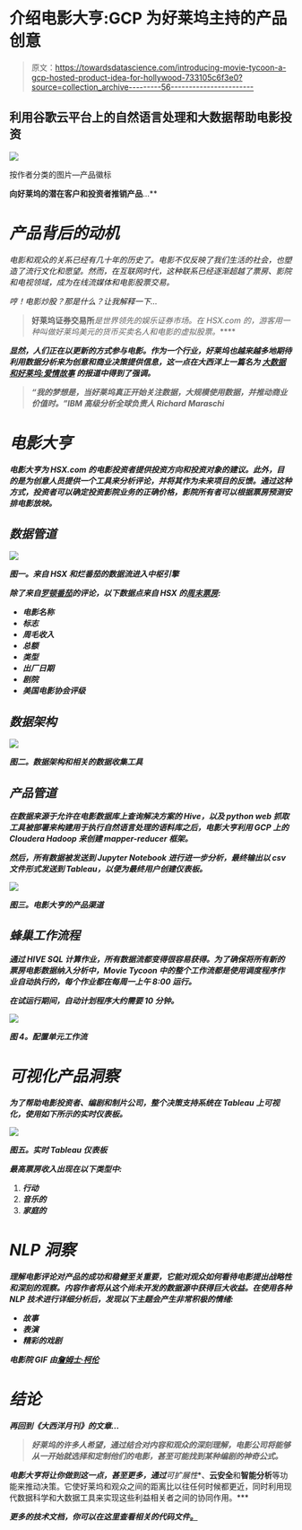 # 介绍电影大亨:GCP 为好莱坞主持的产品创意

> 原文：<https://towardsdatascience.com/introducing-movie-tycoon-a-gcp-hosted-product-idea-for-hollywood-733105c6f3e0?source=collection_archive---------56----------------------->

## 利用谷歌云平台上的自然语言处理和大数据帮助电影投资

![](img/d432fc8a22a200d131c51b58ea55cd2d.png)

按作者分类的图片—产品徽标

****向好莱坞的潜在客户和投资者推销产品****…**

# *产品背后的动机*

*电影和观众的关系已经有几十年的历史了。电影不仅反映了我们生活的社会，也塑造了流行文化和愿望。然而，在互联网时代，这种联系已经逐渐超越了票房、影院和电视领域，成为在线流媒体和电影股票交易。*

*哼！电影炒股？那是什么？让我解释一下…*

> ****好莱坞证券交易所******是世界领先的娱乐证券市场。在 HSX.com 的*[](https://www.hsx.com/)**，游客用一种叫做好莱坞美元的货币买卖名人和电影的虚拟股票。*****

***显然，人们正在以更新的方式参与电影。作为一个行业，好莱坞也越来越多地期待利用数据分析来为创意和商业决策提供信息，这一点在大西洋上一篇名为 [**大数据和好莱坞:爱情故事**](https://www.theatlantic.com/sponsored/ibm-transformation-of-business/big-data-and-hollywood-a-love-story/277/) 的报道中得到了强调。***

> ***“我的梦想是，当好莱坞真正开始关注数据，大规模使用数据，并推动商业价值时。”IBM 高级分析全球负责人 Richard Maraschi***

# ***电影大亨***

***电影大亨为 HSX.com 的电影投资者提供投资方向和投资对象的建议。此外，目的是为创意人员提供一个工具来分析评论，并将其作为未来项目的反馈。通过这种方式，投资者可以确定投资影院业务的正确价格，影院所有者可以根据票房预测安排电影放映。***

## ***数据管道***

***![](img/70d49e9a0e5cee3fd7d4ee6be12da2e2.png)***

***图一。来自 HSX 和烂番茄的数据流进入中枢引擎***

***除了来自[罗顿番茄](https://www.rottentomatoes.com/)的评论，以下数据点来自 HSX 的[周末票房](https://www.hsx.com/security/feature.php?type=boxoffice):***

*   ***电影名称***
*   ***标志***
*   ***周毛收入***
*   ***总额***
*   ***类型***
*   ***出厂日期***
*   ***剧院***
*   ***美国电影协会评级***

## *****数据架构*****

***![](img/a62c85ea191b607eb52c0d6dde1ce8a5.png)***

***图二。数据架构和相关的数据收集工具***

## ***产品管道***

***在数据来源于允许在电影数据库上查询解决方案的 Hive，以及 python web 抓取工具被部署来构建用于执行自然语言处理的语料库之后，电影大亨利用 GCP 上的 Cloudera Hadoop 来创建 **mapper-reducer** 框架。***

***然后，所有数据被发送到 Jupyter Notebook 进行进一步分析，最终输出以 csv 文件形式发送到 Tableau，以便为最终用户创建仪表板。***

***![](img/4ee00481a385060ead68fcd26685574c.png)***

***图三。电影大亨的产品渠道***

## *****蜂巢工作流程*****

***通过 HIVE SQL 计算作业，所有数据流都变得很容易获得。为了确保将所有新的票房电影数据纳入分析中，Movie Tycoon 中的整个工作流都是使用调度程序作业自动执行的，每个作业都在每周一上午 8:00 运行。***

***在试运行期间，自动计划程序大约需要 10 分钟。***

***![](img/6db3a812c681ce4b783367583d22d1d0.png)***

***图 4。配置单元工作流***

# ***可视化产品洞察***

***为了帮助电影投资者、编剧和制片公司，整个决策支持系统在 Tableau 上可视化，使用如下所示的实时仪表板。***

***![](img/34517277470d0ca386b0ac3e61e106f6.png)***

***图五。实时 Tableau 仪表板***

***最高票房收入出现在以下类型中:***

1.  ***行动***
2.  ***音乐的***
3.  ***家庭的***

# ***NLP 洞察***

***理解电影评论对产品的成功和稳健至关重要，它能对观众如何看待电影提出战略性和深刻的观察。内容作者将从这个尚未开发的数据源中获得巨大收益。在使用各种 NLP 技术进行详细分析后，发现以下主题会产生非常积极的情绪:***

*   ***故事***
*   ***表演***
*   ***精彩的戏剧***

***电影院 GIF 由[詹姆士·柯伦](https://giphy.com/gifs/3o6Ztl7RvfwCp9mqhW)***

# ***结论***

***再回到《大西洋月刊》的文章…***

> ***好莱坞的许多人希望，通过结合对内容和观众的深刻理解，电影公司将能够从一开始就选择和定制他们的电影，甚至可能找到某种编剧的神奇公式。***

*****电影大亨**将让你做到这一点，甚至更多，通过**可扩展性**、**云安全**和**智能分析**等功能来推动决策。它使好莱坞和观众之间的距离比以往任何时候都更近，同时利用现代数据科学和大数据工具来实现这些利益相关者之间的协同作用。***

***更多的技术文档，你可以在这里查看相关的代码文件[。](https://github.com/akshay-madar/MovieTycoon-gcp-based-BI-tool)***